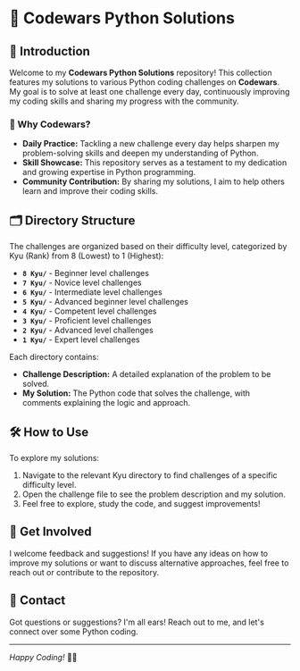 # 🐍 **Codewars Python Solutions**


## 🚀 Introduction

Welcome to my **Codewars Python Solutions** repository! This collection features my solutions to various Python coding challenges on **Codewars**. My goal is to solve at least one challenge every day, continuously improving my coding skills and sharing my progress with the community.

### 🎯 Why Codewars?

- **Daily Practice:** Tackling a new challenge every day helps sharpen my problem-solving skills and deepen my understanding of Python.
- **Skill Showcase:** This repository serves as a testament to my dedication and growing expertise in Python programming.
- **Community Contribution:** By sharing my solutions, I aim to help others learn and improve their coding skills.

## 🗂️ Directory Structure

The challenges are organized based on their difficulty level, categorized by Kyu (Rank) from 8 (Lowest) to 1 (Highest):

- **`8 Kyu/`** - Beginner level challenges
- **`7 Kyu/`** - Novice level challenges
- **`6 Kyu/`** - Intermediate level challenges
- **`5 Kyu/`** - Advanced beginner level challenges
- **`4 Kyu/`** - Competent level challenges
- **`3 Kyu/`** - Proficient level challenges
- **`2 Kyu/`** - Advanced level challenges
- **`1 Kyu/`** - Expert level challenges

Each directory contains:

- **Challenge Description:** A detailed explanation of the problem to be solved.
- **My Solution:** The Python code that solves the challenge, with comments explaining the logic and approach.

## 🛠️ How to Use

To explore my solutions:

1. Navigate to the relevant Kyu directory to find challenges of a specific difficulty level.
2. Open the challenge file to see the problem description and my solution.
3. Feel free to explore, study the code, and suggest improvements!

## 🤝 Get Involved

I welcome feedback and suggestions! If you have any ideas on how to improve my solutions or want to discuss alternative approaches, feel free to reach out or contribute to the repository.

## 📢 Contact

Got questions or suggestions? I'm all ears! Reach out to me, and let's connect over some Python coding.

---

*Happy Coding!* 🧑‍💻
